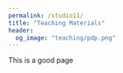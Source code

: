 ```yaml
---
permalink: /studio11/
title: "Teaching Materials"
header: 
  og_image: "teaching/pdp.png"
---
```



This is a good page



